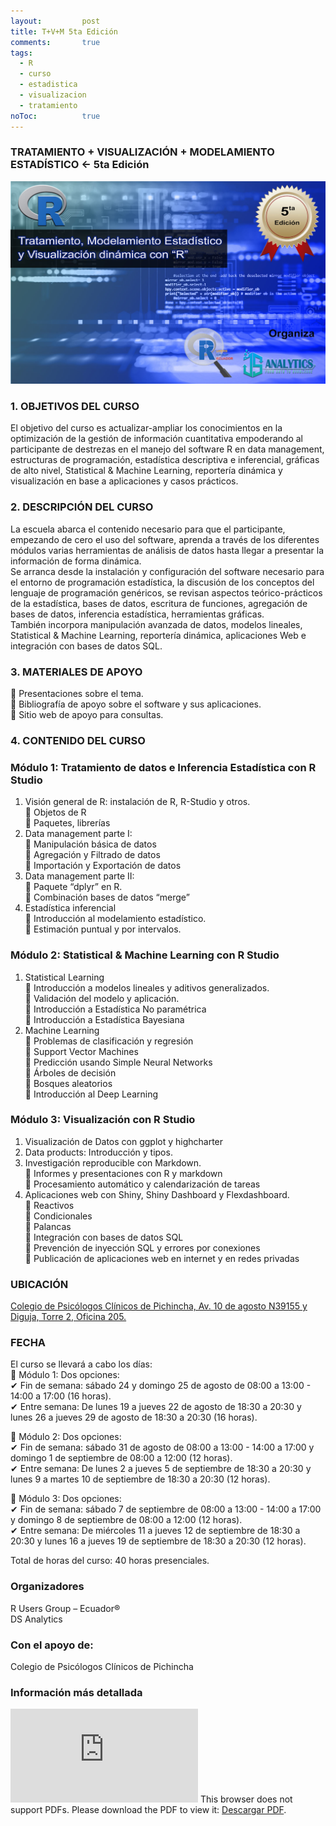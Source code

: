 ```yaml
---
layout: 		post
title: T+V+M 5ta Edición
comments:		true
tags: 
  - R
  - curso
  - estadistica
  - visualizacion
  - tratamiento
noToc:			true
---
```


### TRATAMIENTO + VISUALIZACIÓN + MODELAMIENTO ESTADÍSTICO <- 5ta Edición 



![](/img/eventos/tmv5.jpg)


### 1. OBJETIVOS DEL CURSO  
El objetivo del curso es actualizar-ampliar los conocimientos en la optimización de la gestión de información cuantitativa empoderando al participante de destrezas en el manejo del software R en data management, estructuras de programación, estadística descriptiva e inferencial, gráficas de alto nivel, Statistical & Machine Learning, reportería dinámica y visualización en base a aplicaciones y casos prácticos. 

### 2. DESCRIPCIÓN DEL CURSO 
La escuela abarca el contenido necesario para que el participante, empezando de cero el uso del software, aprenda a través de los diferentes módulos varias herramientas de análisis de datos hasta llegar a presentar la información de forma dinámica.  
Se arranca desde la instalación y configuración del software necesario para el entorno de programación estadística, la discusión de los conceptos del lenguaje de programación genéricos, se revisan aspectos teórico-prácticos de la estadística, bases de datos, escritura de funciones, agregación de bases de datos, inferencia estadística, herramientas gráficas.  
También incorpora manipulación avanzada de datos, modelos lineales, Statistical & Machine Learning, reportería dinámica, aplicaciones Web e integración con bases de datos SQL. 
 
### 3. MATERIALES DE APOYO 
 Presentaciones sobre el tema.  
 Bibliografía  de apoyo sobre el software y sus aplicaciones.  
 Sitio web de apoyo para consultas. 

### 4. CONTENIDO DEL CURSO

### Módulo 1: Tratamiento de datos e Inferencia Estadística con R Studio 
1. Visión general de R: instalación de R, R-Studio y otros.   
 Objetos de R   
 Paquetes, librerías   
2. Data management parte I:   
 Manipulación básica de datos   
 Agregación y Filtrado de datos   
 Importación y Exportación de datos   
3. Data management parte II:   
 Paquete “dplyr” en R.   
 Combinación bases de datos “merge”   
4. Estadística inferencial   
 Introducción al modelamiento estadístico.   
 Estimación puntual y por intervalos.   

### Módulo 2: Statistical & Machine Learning con R Studio 
1. Statistical Learning   
 Introducción a modelos lineales y aditivos generalizados.   
 Validación del modelo y aplicación.   
 Introducción a Estadística No paramétrica   
 Introducción a Estadística Bayesiana   
2. Machine Learning   
 Problemas de clasificación y regresión   
 Support Vector Machines  
 Predicción usando Simple Neural Networks  
 Árboles de decisión  
 Bosques aleatorios  
 Introducción al Deep Learning  

### Módulo 3: Visualización con R Studio 
1. Visualización de Datos con ggplot  y highcharter  
2. Data products: Introducción y tipos.   
3. Investigación reproducible con Markdown.   
 Informes y presentaciones con R y markdown  
 Procesamiento automático y calendarización de tareas  
4. Aplicaciones web con Shiny, Shiny Dashboard y Flexdashboard.   
 Reactivos  
 Condicionales  
 Palancas  
 Integración con bases de datos SQL  
 Prevención de inyección SQL y errores por conexiones  
 Publicación de aplicaciones web en internet y en redes privadas  

### UBICACIÓN

[Colegio de Psicólogos Clínicos de Pichincha, Av. 10 de agosto N39155 y Diguja, Torre 2, Oficina 205. ](http://www.copsicp.com/#about) 

### FECHA

El curso se llevará a cabo los días:  
 Módulo 1: Dos opciones:   
✔ Fin de semana: sábado 24 y domingo 25 de agosto de 08:00 a 13:00 - 14:00 a 17:00 (16 horas).   
✔ Entre semana: De lunes 19 a jueves 22 de agosto de 18:30 a 20:30 y lunes 26 a jueves 29 de agosto de 18:30 a 20:30 (16 horas).  

 Módulo 2: Dos opciones:   
✔ Fin de semana: sábado 31 de agosto de 08:00 a 13:00 - 14:00 a 17:00 y domingo 1 de septiembre de 08:00 a 12:00 (12 horas).  
✔ Entre semana: De lunes 2 a jueves 5 de septiembre de 18:30 a 20:30 y lunes 9 a martes 10 de septiembre de 18:30 a 20:30 (12 horas).   

 Módulo 3: Dos opciones:  
✔ Fin de semana: sábado 7 de septiembre de 08:00 a 13:00 - 14:00 a 17:00 y domingo 8 de septiembre de 08:00 a 12:00 (12 horas).   
✔ Entre semana: De miércoles 11 a jueves 12 de septiembre de 18:30 a 20:30 y lunes 16 a jueves 19 de septiembre de 18:30 a 20:30 (12 horas).  

Total de horas del curso: 40 horas presenciales.  
 
### Organizadores

R Users Group – Ecuador®  
DS Analytics  

### Con el apoyo de:  

Colegio de Psicólogos Clínicos de Pichincha

### Información más detallada

<object data="http://rusersgroup.com/pdf/tmv5/Propuesta Curso R - RUGE-5ta.pdf" type="application/pdf" width="1100px" height="800px">
    <embed src="http://rusersgroup.com/pdf/tmv5/Propuesta Curso R - RUGE-5ta.pdf">
        This browser does not support PDFs. Please download the PDF to view it: 
  <a href="http://rusersgroup.com/pdf/tmv5/Propuesta Curso R - RUGE-5ta.pdf">Descargar PDF</a>.</p>
    </embed>
</object>


  
